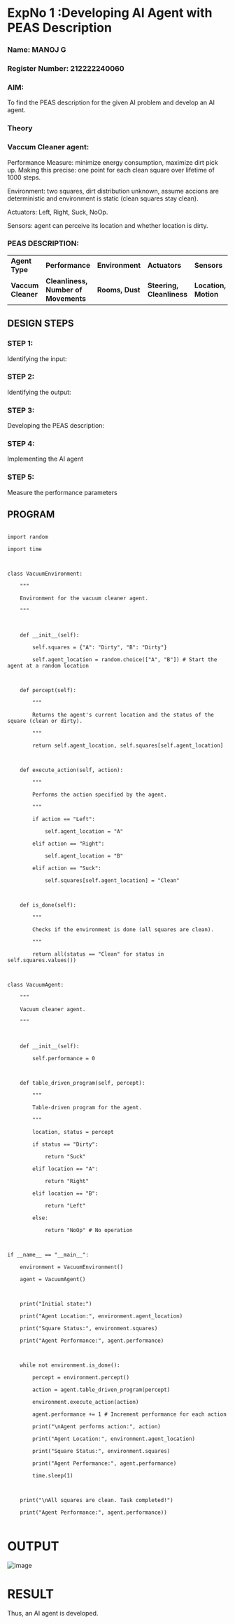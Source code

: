 <h1>ExpNo 1 :Developing AI Agent with PEAS Description</h1>
<h3>Name: MANOJ G</h3>
<h3>Register Number: 212222240060</h3>


<h3>AIM:</h3>

<p>To find the PEAS description for the given AI problem and develop an AI agent.</p>


<h3>Theory</h3>
<h3>Vaccum Cleaner agent:</h3>
<p>Performance Measure: minimize energy consumption, maximize dirt pick up. Making this precise:
one point for each clean square over lifetime of 1000 steps.

Environment: two squares, dirt distribution unknown, assume accions are deterministic and
environment is static (clean squares stay clean).

Actuators: Left, Right, Suck, NoOp.

Sensors: agent can perceive its location and whether location is dirty.</p>

<h3>PEAS DESCRIPTION:</h3>
<table>
  <tr>
    <td><strong>Agent Type</strong></td>
    <td><strong>Performance</strong></td>
     <td><strong>Environment</strong></td>
    <td><strong>Actuators</strong></td>
    <td><strong>Sensors</strong></td>
  </tr>
    <tr>
    <td><strong>Vaccum Cleaner</strong></td>
    <td><strong>Cleanliness, Number of Movements</strong></td>
     <td><strong>Rooms, Dust</strong></td>
    <td><strong>Steering, Cleanliness</strong></td>
    <td><strong>Location, Motion</strong></td>
  </tr>
</table>

## DESIGN STEPS
### STEP 1:
Identifying the input:
### STEP 2:
Identifying the output:
### STEP 3:
Developing the PEAS description:
### STEP 4:
Implementing the AI agent
### STEP 5:
Measure the performance parameters


## PROGRAM
```

import random

import time



class VacuumEnvironment:

    """

    Environment for the vacuum cleaner agent.

    """



    def __init__(self):

        self.squares = {"A": "Dirty", "B": "Dirty"}

        self.agent_location = random.choice(["A", "B"]) # Start the agent at a random location



    def percept(self):

        """

        Returns the agent's current location and the status of the square (clean or dirty).

        """

        return self.agent_location, self.squares[self.agent_location]



    def execute_action(self, action):

        """

        Performs the action specified by the agent.

        """

        if action == "Left":

            self.agent_location = "A"

        elif action == "Right":

            self.agent_location = "B"

        elif action == "Suck":

            self.squares[self.agent_location] = "Clean"



    def is_done(self):

        """

        Checks if the environment is done (all squares are clean).

        """

        return all(status == "Clean" for status in self.squares.values())



class VacuumAgent:

    """

    Vacuum cleaner agent.

    """



    def __init__(self):

        self.performance = 0



    def table_driven_program(self, percept):

        """

        Table-driven program for the agent.

        """

        location, status = percept

        if status == "Dirty":

            return "Suck"

        elif location == "A":

            return "Right"

        elif location == "B":

            return "Left"

        else:

            return "NoOp" # No operation



if __name__ == "__main__":

    environment = VacuumEnvironment()

    agent = VacuumAgent()



    print("Initial state:")

    print("Agent Location:", environment.agent_location)

    print("Square Status:", environment.squares)

    print("Agent Performance:", agent.performance)



    while not environment.is_done():

        percept = environment.percept()

        action = agent.table_driven_program(percept)

        environment.execute_action(action)

        agent.performance += 1 # Increment performance for each action

        print("\nAgent performs action:", action)

        print("Agent Location:", environment.agent_location)

        print("Square Status:", environment.squares)

        print("Agent Performance:", agent.performance)

        time.sleep(1)



    print("\nAll squares are clean. Task completed!")

    print("Agent Performance:", agent.performance))


```

# OUTPUT

![image](https://github.com/Harish2404lll/19AI405ExpNo1/assets/141472096/04bf65ab-0329-469c-ba47-046e2413444c)


# RESULT
Thus, an AI agent is developed.
